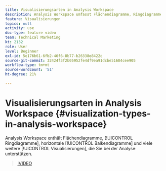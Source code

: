 ```yaml
---
title: Visualisierungsarten in Analysis Workspace
description: Analysis Workspace umfasst Flächendiagramme, Ringdiagramme, horizontale Balkendiagramme und viele andere Visualisierungen, die Ihnen bei der Analyse helfen.
feature: Visualisierungen
topics: null
activity: use
doc-type: feature video
team: Technical Marketing
kt: 2132
role: User
level: Beginner
exl-id: 5e176b61-6fb2-46f6-8b77-b26338e8422c
source-git-commit: 32424f3f2b05952fe4df9ea91dcbe51684cee905
workflow-type: tm+mt
source-wordcount: '51'
ht-degree: 21%

---
```


# Visualisierungsarten in Analysis Workspace {#visualization-types-in-analysis-workspace}

Analysis Workspace enthält Flächendiagramme, [!UICONTROL Ringdiagramme], horizontale [!UICONTROL Balkendiagramme] und viele weitere [!UICONTROL Visualisierungen], die Sie bei der Analyse unterstützen.

>[!VIDEO](https://video.tv.adobe.com/v/23994/?quality=12)
